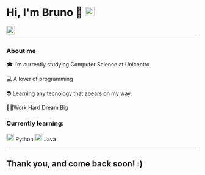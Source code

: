 # Hi, I'm Bruno 👋 <img src="https://github.com/TheDudeThatCode/TheDudeThatCode/blob/master/Assets/Earth.gif" width="24px">

<a target="_blank" href="https://www.linkedin.com/in/bruno-edu-oliveira/">
  <img align="left" alt="LinkdeIN" width="22px" src="https://cdn.jsdelivr.net/npm/simple-icons@v3/icons/linkedin.svg" />
</a>
</br>

---

### About me

🎓 I’m currently studying Computer Science at Unicentro

💻 A lover of programming

👽 Learning any tecnology that apears on my way.

👊🏻Work Hard Dream Big 

### Currently learning:
<code><img height="20" src="https://logodownload.org/wp-content/uploads/2019/10/python-logo.png"></code> Python  <code><img height="20" src="https://logodownload.org/wp-content/uploads/2017/04/java-logo.png"></code> Java

---

## Thank you, and come back soon! :) 


<!--
**BrEduOliveira/BrEduOliveira** is a ✨ _special_ ✨ repository because its `README.md` (this file) appears on your GitHub profile.
-->
